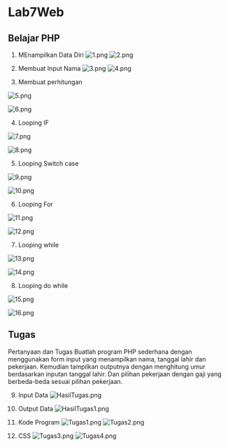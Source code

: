 # Lab7Web

## Belajar PHP
1. MEnampilkan Data Diri
![1.png](Gambar/1.png)
![2.png](Gambar/2.png)



2. Membuat Input Nama
![3.png](Gambar/3.png)
![4.png](Gambar/4.png)



3. Membuat perhitungan


![5.png](Gambar/5.png)


![6.png](Gambar/6.png)



4. Looping IF


![7.png](Gambar/7.png)


![8.png](Gambar/8.png)



5. Looping Switch case


![9.png](Gambar/9.png)


![10.png](Gambar/10.png)



6. Looping For


![11.png](Gambar/11.png)


![12.png](Gambar/12.png)



7. Looping while


![13.png](Gambar/13.png)


![14.png](Gambar/14.png)



8. Looping do while


![15.png](Gambar/15.png)


![16.png](Gambar/16.png)



## Tugas
Pertanyaan dan Tugas
Buatlah program PHP sederhana dengan menggunakan form input yang menampilkan nama, tanggal lahir dan pekerjaan. Kemudian tampilkan outputnya dengan menghitung umur berdasarkan inputan tanggal lahir. Dan pilihan pekerjaan dengan gaji yang berbeda-beda sesuai pilihan pekerjaan.


9. Input Data
![HasilTugas.png](Gambar/HasilTugas.png)


10. Output Data
![HasilTugas1.png](Gambar/HasilTugas1.png)



11. Kode Program 
![Tugas1.png](Gambar/Tugas1.png)
![Tugas2.png](Gambar/Tugas2.png)



12. CSS 
![Tugas3.png](Gambar/Tugas3.png)
![Tugas4.png](Gambar/Tugas4.png)